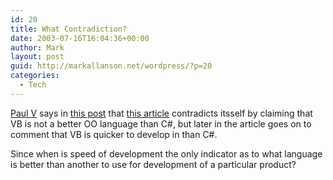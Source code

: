 ```yaml
---
id: 20
title: What Contradiction?
date: 2003-07-16T16:04:36+00:00
author: Mark
layout: post
guid: http://markallanson.net/wordpress/?p=20
categories:
  - Tech
---
```

[Paul V](http://www.panopticoncentral.net) says in [this post](http://www.panopticoncentral.net/permalink.aspx/a4316330-c6d3-403e-a14d-fc0445c74798) that [this article](http://searchvb.techtarget.com/tip/1,289483,sid8_gci914179,00.html) contradicts itsself by claiming that VB is not a better OO language than C#, but later in the article goes on to comment that VB is quicker to develop in than C#.

Since when is speed of development the only indicator as to what language is better than another to use for development of a particular product?